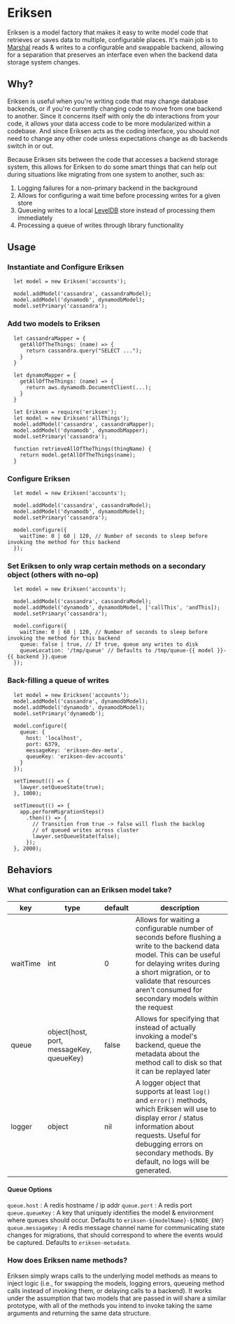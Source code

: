 # Eriksen

Eriksen is a model factory that makes it easy to write model code that retrieves
or saves data to multiple, configurable places.  It's main job is to 
[Marshal](http://www.imdb.com/character/ch0026515/) reads & writes to a configurable 
and swappable backend, allowing for a separation that preserves an interface even
when the backend data storage system changes.

## Why?

Eriksen is useful when you're writing code that may change database backends, or 
if you're currently changing code to move from one backend to another.  Since it 
concerns itself with only the db interactions from your code, it allows your data
access code to be more modularized within a codebase.  And since Eriksen acts as
the coding interface, you should not need to change any other code unless expectations
change as db backends switch in or out.

Because Eriksen sits between the code that accesses a backend storage system, this 
allows for Eriksen to do some smart things that can help out during situations like
migrating from one system to another, such as:

1. Logging failures for a non-primary backend in the background
1. Allows for configuring a wait time before processing writes for a given store
1. Queueing writes to a local [LevelDB](https://github.com/Level/levelup) store 
   instead of processing them immediately
1. Processing a queue of writes through library functionality 

## Usage

### Instantiate and Configure Eriksen

```
  let model = new Eriksen('accounts');

  model.addModel('cassandra', cassandraModel);
  model.addModel('dynamodb', dynamodbModel);
  model.setPrimary('cassandra');
```

### Add two models to Eriksen

```
  let cassandraMapper = {
    getAllOfTheThings: (name) => {
      return cassandra.query("SELECT ...");
    }
  }

  let dynamoMapper = {
    getAllOfTheThings: (name) => {
      return aws.dynamodb.DocumentClient(...);
    }
  }

  let Eriksen = require('eriksen');
  let model = new Eriksen('allThings');
  model.addModel('cassandra', cassandraMapper);
  model.addModel('dynamodb', dynamodbMapper);
  model.setPrimary('cassandra');

  function retrieveAllOfTheThings(thingName) {
    return model.getAllOfTheThings(name);
  }
```

### Configure Eriksen

```
  let model = new Eriksen('accounts');

  model.addModel('cassandra', cassandraModel);
  model.addModel('dynamodb', dynamodbModel);
  model.setPrimary('cassandra');

  model.configure({
    waitTime: 0 | 60 | 120, // Number of seconds to sleep before invoking the method for this backend
  });
```

### Set Eriksen to only wrap certain methods on a secondary object (others with no-op)

```
  let model = new Eriksen('accounts');

  model.addModel('cassandra', cassandraModel);
  model.addModel('dynamodb', dynamodbModel, ['callThis', 'andThis]);
  model.setPrimary('cassandra');

  model.configure({
    waitTime: 0 | 60 | 120, // Number of seconds to sleep before invoking the method for this backend
    queue: false | true, // If true, queue any writes to disk
    queueLocation: '/tmp/queue' // Defaults to /tmp/queue-{{ model }}-{{ backend }}.queue
  });
```

### Back-filling a queue of writes

```
  let model = new Ericksen('accounts');
  model.addModel('cassandra', dynamodbModel);
  model.addModel('dynamodb', dynamodbModel);
  model.setPrimary('dynamodb');

  model.configure({
    queue: {
      host: 'localhost',
      port: 6379,
      messageKey: 'eriksen-dev-meta',
      queueKey: 'eriksen-dev-accounts'
    }
  });

  setTimeout(() => {
    lawyer.setQueueState(true);
  }, 1000);

  setTimeout(() => {
    app.performMigrationSteps()
      .then(() => {
        // Transition from true -> false will flush the backlog
        // of queued writes across cluster
        lawyer.setQueueState(false);
      });
  }, 2000);
```

## Behaviors

### What configuration can an Eriksen model take?

| key | type | default | description |
| --- | ---- | ------- | ----------- |
| waitTime | int | 0 | Allows for waiting a configurable number of seconds before flushing a write to the backend data model.  This can be useful for delaying writes during a short migration, or to validate that resources aren't consumed for secondary models within the request|
| queue | object{host, port, messageKey, queueKey} | false | Allows for specifying that instead of actually invoking a model's backend, queue the metadata about the method call to disk so that it can be replayed later|
| logger | object | nil | A logger object that supports at least `log()` and `error()` methods, which Eriksen will use to display error / status information about requests.  Useful for debugging errors on secondary methods.  By default, no logs will be generated.|

#### Queue Options

`queue.host` : A redis hostname / ip addr
`queue.port` : A redis port
`queue.queueKey` : A key that uniquely identifies the model & environment where queues should occur.  Defaults to `eriksen-${modelName}-${NODE_ENV}`
`queue.messageKey` : A redis message channel name for communicating state changes for migrations, that should correspond to where the events would be captured.  Defaults to `eriksen-metadata`.


### How does Eriksen name methods?

Eriksen simply wraps calls to the underlying model methods as means to inject logic (i.e., for swapping the models, logging errors, queueing method calls instead of invoking them, or delaying calls to a backend).  It works under the assumption that two models that are passed in will share a similar prototype, with all of the methods you intend to invoke taking the same arguments and returning the same data structure.